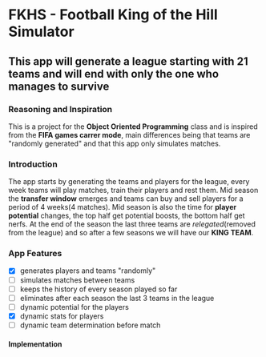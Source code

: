 # FKHS - Football King of the Hill Simulator

## This app will generate a league starting with 21 teams and will end with only the one who manages to survive

### Reasoning and Inspiration

This is a project for the **Object Oriented Programming** class and is inspired from the **FIFA games carrer mode**, main differences being that teams are "randomly generated" and that this app only simulates matches.

### Introduction

The app starts by generating the teams and players for the league, every week teams will play matches, train their players and rest them.
Mid season the **transfer window** emerges and teams can buy and sell players for a period of 4 weeks(4 matches). Mid season is also the time for **player potential** changes, the top half get potential boosts, the bottom half get nerfs. At the end of the season the last three teams are *relegated*(removed from the league) and so after a few seasons we will have our **KING TEAM**.

### App Features

- [x] generates players and teams "randomly"
- [ ] simulates matches between teams
- [ ] keeps the history of every season played so far
- [ ] eliminates after each season the last 3 teams in the league
- [ ] dynamic potential for the players
- [x] dynamic stats for players
- [ ] dynamic team determination before match

#### Implementation
<!--
```plantuml
@startuml FKHS class diagram
interface Printable{
    + print()
}
interface Readable{
    + read()
}
static class Constants{
    - values
    - stats
    - positions
    ...
    + init()
}
exception FileOpenException{
    - file_name
    + what()
}
exception InvalidPlayerType{
    - p_type
    + what()
}
class Human{
    # name
    # nationality
    # age
    # wage
    + Age()
}
abstract class Player{
    # position
    # stats
    # potential
    ...
    + train()
    + rest()
    + getOVR()
    + clone() = 0
    + initStats() = 0
}
class OutFieldPlayer{
    - s_goals, s_assists, s_blocks
    + clone()
    + initStats()
    + score()
    + block()
    + assist()
}
class Goalkeeper{
    - s_saves
    + clone()
    + initStats()
    + save()
}
class Team{
    - Players
    - points
    - Oponents
    - name
    - budget
    + playMatch()
    + buyPlayer()
    + sellPlayer()
    + trainplayers()
}
class Season{
    - curr_stage
    - Teams
    - bool transfer_window

    + simulateStage()
    + trainTeams()
    + restTeams()
}
class League{
    - Seasons
    - curr_season
    + newSeason()

}
Human <|-- Player
Player <|-- OutFieldPlayer
Player <|-- Goalkeeper
Team *-- Player
Season *-- Team
League *-- Season
note top of Printable: "Extended by every class"
note top of Readable: "Extended by every class"
note top of Constants: "Used to keep constant data from files"
@enduml
```
-->
